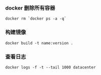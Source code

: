 ### docker 删除所有容器
    docker rm `docker ps -a -q`
    
### 构建镜像
    docker build -t name:version .

### 查看日志
    docker logs -f -t --tail 1000 datacenter